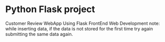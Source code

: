 # Python Flask project

Customer Review WebApp Using Flask
FrontEnd Web Development
note: while inserting data, if the data is not stored for the first time try again submitting the same data again.
